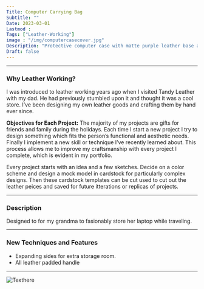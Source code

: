 ```yaml
---
Title: Computer Carrying Bag
Subtitle: ""
Date: 2023-03-01
Lastmod : 
Tags: ["Leather-Working"]
image : "/img/computercasecover.jpg"
Description: "Protective computer case with matte purple leather base and light tan accents."
Draft: false
---
```


--- 
### Why Leather Working?

I was introduced to leather working years ago when I visited Tandy Leather with my dad. He had previously stumbled upon it and thought it was a cool store. I’ve been designing my own leather goods and crafting them by hand ever since. 

**Objectives for Each Project:**
The majority of my projects are gifts for friends and family during the holidays. Each time I start a new project I try to design something which fits the person’s functional and aesthetic needs. Finally I implement a new skill or technique I’ve recently learned about. This process allows me to improve my craftsmanship with every project I complete, which is evident in my portfolio. 

Every project starts with an idea and a few sketches. Decide on a color scheme and design a mock model in cardstock for particularly complex designs. Then these cardstock templates can be cut used to cut out the leather peices and saved for future itterations or replicas of projects.

--- 

### Description ###
Designed to for my grandma to fasionably store her laptop while traveling.

---

### New Techniques and Features
* Expanding sides for extra storage room.
* All leather padded handle

---

![Texthere](/img/computerbagcollage.jpg "")